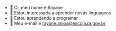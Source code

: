 - 👋 Oi, meu nome é Rayane
- 👀 Estou interessada a aprender novas linguagens
- 🌱 Estou aprendendo a programar
- 💞️ Meu e-mail é rayane.anjos@escola.pr.gov.br
